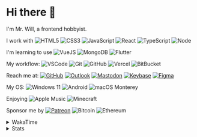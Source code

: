 # Hi there 👋

I'm Mr. Will, a frontend hobbyist.

I work with ![HTML5](https://img.shields.io/badge/HTML5-E34F26.svg?logo=html5&logoColor=white) ![CSS3](https://img.shields.io/badge/CSS3-1572B6.svg?logo=css3&logoColor=white) ![JavaScript](https://img.shields.io/badge/JavaScript-F7DF1E.svg?logo=javascript&logoColor=black) ![React](https://img.shields.io/badge/React-20232a.svg?logo=react&logoColor=61DAFB) ![TypeScript](https://img.shields.io/badge/TypeScript-007ACC.svg?logo=typescript&logoColor=white) ![Node](https://img.shields.io/badge/Node.js-43853D.svg?logo=node.js&logoColor=white)

I'm learning to use ![VueJS](https://img.shields.io/badge/Vue.js-35495e.svg?logo=vue.js&logoColor=4FC08D) ![MongoDB](https://img.shields.io/badge/MongoDB-4ea94b.svg?logo=mongodb&logoColor=white) ![Flutter](https://img.shields.io/badge/Flutter-02569B.svg?logo=flutter&logoColor=white)

My workflow: ![VSCode](https://img.shields.io/badge/VS%20Code-007ACC?logo=visual-studio-code&logoColor=white) ![Git](https://img.shields.io/badge/Git-black?logo=git) ![GitHub](https://img.shields.io/badge/GitHub-181717.svg?logo=github&logoColor=white) ![Vercel](https://img.shields.io/badge/Vercel-333?logo=vercel) ![BitBucket](https://img.shields.io/badge/BitBucket-darkblue?logo=bitbucket)

Reach me at: [![GitHub](https://img.shields.io/badge/GitHub-MrWillCom-181717.svg?logo=github&logoColor=white)](https://github.com/MrWillCom) [![Outlook](https://img.shields.io/badge/Outlook-mr.will.com%40outlook.com-0078D4?logo=microsoft-outlook&logoColor=white)](mailto:mr.will.com@outlook.com) [![Mastodon](https://img.shields.io/badge/Mastodon-@MrWillCom@noc.social-3088D4?logo=mastodon&logoColor=white)](https://noc.social/@MrWillCom) [![Keybase](https://img.shields.io/badge/Keybase-mrwillcom-33A0FF?logo=keybase&logoColor=white)](https://keybase.io/mrwillcom) [![Figma](https://img.shields.io/badge/Figma-MrWillCom-F24E1E?logo=figma&logoColor=white)](https://figma.com/@MrWillCom)

My OS: ![Windows 11](https://img.shields.io/badge/Windows%2011-0078D6?logo=microsoft&logoColor=white) ![Android](https://img.shields.io/badge/Android-3DDC84?logo=android&logoColor=white) ![macOS Monterey](https://img.shields.io/badge/macOS%20Monterey-242524?logo=apple&logoColor=white)

Enjoying ![Apple Music](https://img.shields.io/badge/-Apple%20Music-FA243C.svg?logo=apple-music&logoColor=white) ![Minecraft](https://img.shields.io/badge/Minecraft-JE%201.18.1-62B47A.svg?logo=mojang-studios&logoColor=white)

Sponsor me by [![Patreon](https://img.shields.io/badge/Patreon-MrWillCom-F96854.svg?logo=patreon&logoColor=white)](https://www.patreon.com/MrWillCom) ![Bitcoin](https://img.shields.io/badge/Bitcoin-bc1qd8w0qdjdj8gy6nr4cwvfywsv7w7ysqzwdf7sm5-000000.svg?logo=bitcoin&logoColor=white) ![Ethereum](https://img.shields.io/badge/Ethereum-0x44Baea5016C461aA838ff9B369A60246A9a540Eb-3C3C3D.svg?logo=ethereum&logoColor=white)

<details>
<summary>WakaTime</summary>

<!--START_SECTION:waka-->
**I'm a Night 🦉** 

```text
🌞 Morning    57 commits     █░░░░░░░░░░░░░░░░░░░░░░░░   7.46% 
🌆 Daytime    260 commits    ████████░░░░░░░░░░░░░░░░░   34.03% 
🌃 Evening    431 commits    ██████████████░░░░░░░░░░░   56.41% 
🌙 Night      16 commits     ░░░░░░░░░░░░░░░░░░░░░░░░░   2.09%

```
📅 **I'm Most Productive on Sunday** 

```text
Monday       100 commits    ███░░░░░░░░░░░░░░░░░░░░░░   13.09% 
Tuesday      93 commits     ███░░░░░░░░░░░░░░░░░░░░░░   12.17% 
Wednesday    87 commits     ██░░░░░░░░░░░░░░░░░░░░░░░   11.39% 
Thursday     71 commits     ██░░░░░░░░░░░░░░░░░░░░░░░   9.29% 
Friday       82 commits     ██░░░░░░░░░░░░░░░░░░░░░░░   10.73% 
Saturday     158 commits    █████░░░░░░░░░░░░░░░░░░░░   20.68% 
Sunday       173 commits    █████░░░░░░░░░░░░░░░░░░░░   22.64%

```


📊 **This Week I Spent My Time On** 

```text
⌚︎ Time Zone: Asia/Shanghai

💬 Programming Languages: 
Markdown                 1 hr 50 mins        █████████████████░░░░░░░░   69.32% 
PowerShell               10 mins             █░░░░░░░░░░░░░░░░░░░░░░░░   6.73% 
JavaScript               8 mins              █░░░░░░░░░░░░░░░░░░░░░░░░   5.08% 
Text                     7 mins              █░░░░░░░░░░░░░░░░░░░░░░░░   4.44% 
HTML                     5 mins              ░░░░░░░░░░░░░░░░░░░░░░░░░   3.25%

🔥 Editors: 
VS Code                  2 hrs 38 mins       █████████████████████████   100.0%

💻 Operating System: 
Windows                  2 hrs 38 mins       █████████████████████████   100.0%

```

**I Mostly Code in JavaScript** 

```text
JavaScript               23 repos            ██████████████░░░░░░░░░░░   56.1% 
CSS                      7 repos             ████░░░░░░░░░░░░░░░░░░░░░   17.07% 
C++                      4 repos             ██░░░░░░░░░░░░░░░░░░░░░░░   9.76% 
Swift                    4 repos             ██░░░░░░░░░░░░░░░░░░░░░░░   9.76% 
C#                       1 repo              ░░░░░░░░░░░░░░░░░░░░░░░░░   2.44%

```



 Last Updated on 25/04/2022 18:52:09 UTC
<!--END_SECTION:waka-->

</details>

<details>
  <summary>Stats</summary>
  <img src="https://github-readme-stats.vercel.app/api?username=MrWillCom&hide_title=true&show_icons=true&count_private=true&include_all_commits=true" alt="Stats">
</details>
